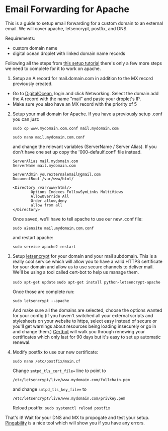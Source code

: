 # Email Forwarding for Apache

This is a guide to setup email forwarding for a custom domain to an external email. We will cover apache, letsencrypt, postfix, and DNS.

Requirements:
  - custom domain name
  - digital ocean droplet with linked domain name records

Following all the steps from [this setup tutorial](email-setup.md) there's only a few more steps we need to complete for it to work on apache.

1. Setup an A record for mail.domain.com in addition to the MX record previously created.

 - Go to [DigitalOcean](digitalocean.org), login and click Networking. Select the domain add the A record with the name "mail" and paste your droplet's IP.
 - Make sure you also have an MX record with the priority of 5

2. Setup your mail domain for Apache. If you have a previously setup .conf you can just:

    ```
    sudo cp www.mydomain.com.conf mail.mydomain.com

    sudo nano mail.mydomain.com.conf
    ```

    and change the relevant variables (ServerName / Server Alias). If you don't have one set up copy the '000-defaulf.conf' file instead.

    ```
    ServerAlias mail.mydomain.com
    ServerName mail.mydomain.com

    ServerAdmin yourexternalemail@gmail.com
    DocumentRoot /var/www/html/

    <Directory /var/www/html/>
            Options Indexes FollowSymLinks MultiViews
            AllowOverride All
            Order allow,deny
            allow from all
    </Directory>    
    ```

    Once saved, we'll have to tell apache to use our new .conf file:

    `sudo a2ensite mail.mydomain.com.conf`

    and restart apache:

    `sudo service apache2 restart`


3. Setup [letsencrypt](https://letsencrypt.org/) for your domain and your mail subdomain. This is a really cool service which will allow you to have a valid HTTPS certificate for your domain and allow us to use secure channels to deliver mail. We'll be using a tool called cert-bot to help us manage them.

    `sudo apt-get update`
    `sudo apt-get install python-letsencrypt-apache`

    Once those are complete run:

    `sudo letsencrypt --apache`

    And make sure all the domains are selected, choose the options wanted for your config (if you haven't switched all your external scripts and stylesheets on your website to https, select easy instead of secure or you'll get warnings about resources being loading insecurely or go in and change them.) [Certbot](https://certbot.eff.org/) will walk you through renewing your certificates which only last for 90 days but it's easy to set up automatic renewal.

4. Modify postfix to use our new certificate:

    `sudo nano /etc/postfix/main.cf`

    Change `smtpd_tls_cert_file=` line to point to

    `/etc/letsencrypt/live/www.mydomain.com/fullchain.pem`

    and change `smtpd_tls_key_file=` to

    `/etc/letsencrypt/live/www.mydomain.com/privkey.pem`

    Reload postfix: `sudo systemctl reload postfix`

That's it! Wait for your DNS and MX to propogate and test your setup. [Pingability](https://pingability.com/zoneinfo.jsp) is a nice tool which will show you if you have any errors.
